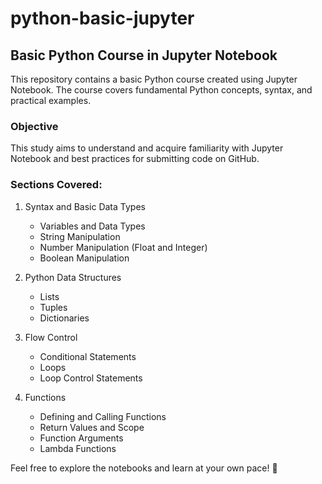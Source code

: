 # python-basic-jupyter
## Basic Python Course in Jupyter Notebook

This repository contains a basic Python course created using Jupyter Notebook. The course covers fundamental Python concepts, syntax, and practical examples. 

### Objective
This study aims to understand and acquire familiarity with Jupyter Notebook and best practices for submitting code on GitHub.

### Sections Covered:

1. Syntax and Basic Data Types
   - Variables and Data Types
   - String Manipulation
   - Number Manipulation (Float and Integer)
   - Boolean Manipulation

2. Python Data Structures
   - Lists
   - Tuples
   - Dictionaries

3. Flow Control
   - Conditional Statements
   - Loops
   - Loop Control Statements

4. Functions
   - Defining and Calling Functions
   - Return Values and Scope
   - Function Arguments
   - Lambda Functions

Feel free to explore the notebooks and learn at your own pace! 🚀
